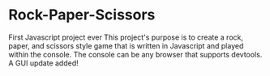 # Rock-Paper-Scissors
First Javascript project ever
This project's purpose is to create a rock, paper, and scissors style game that is written in Javascript and played within the console.
The console can be any browser that supports devtools.
A GUI update added!
